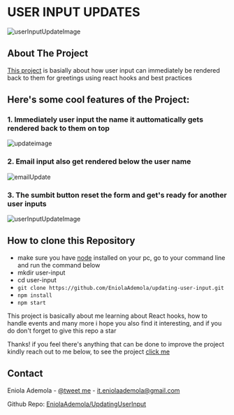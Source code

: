 # USER INPUT UPDATES

<img src="https://user-images.githubusercontent.com/107508295/191979479-c7ecdcfe-0b7e-4d10-98fa-091e2a86f8b9.png" alt="userInputUpdateImage"/>

## About The Project

[This project](https://user-updates.vercel.app/) is basially about how user input can immediately be rendered back to them for greetings using react hooks and best practices

## Here's some cool features of the Project:

### 1. Immediately user input the name it auttomatically gets rendered back to them on top

<img src="https://user-images.githubusercontent.com/107508295/191983733-ab44fa87-070f-4048-b0e6-6362d4d8830f.png" alt="updateimage"/>

### 2. Email input also get rendered below the user name</li>

![emailUpdate](https://user-images.githubusercontent.com/107508295/191985000-3336a1b1-fa9b-4985-af2c-6fc410522d39.png)

### 3. The sumbit button reset the form and get's ready for another user inputs

<img src="https://user-images.githubusercontent.com/107508295/191979479-c7ecdcfe-0b7e-4d10-98fa-091e2a86f8b9.png" alt="userInputUpdateImage"/>

## How to clone this Repository

- make sure you have [node](https://nodejs.org/en/download/) installed on your pc, go to your command line and run the command below
- mkdir user-input
- cd user-input
- `git clone https://github.com/EniolaAdemola/updating-user-input.git `
- `npm install `
- `npm start `

This project is basically about me learning about React hooks, how to handle events and many more i hope you also find it interesting, and if you do don't forget to give this repo a star

Thanks! if you feel there's anything that can be done to improve the project kindly reach out to me below,
to see the project [click me](https://user-updates.vercel.app/)

<!-- CONTACT -->

## Contact

Eniola Ademola - [@tweet me](https://twitter.com/_daveworld) - it.eniolaademola@gmail.com

Github Repo: [EniolaAdemola/UpdatingUserInput](https://github.com/EniolaAdemola/updating-user-input)
